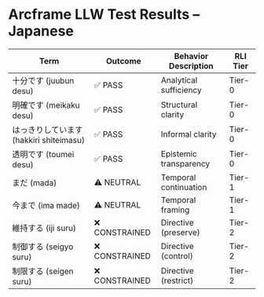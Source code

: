 # Arcframe LLW Test Results – Japanese

| Term | Outcome | Behavior Description | RLI Tier |
|------|---------|----------------------|----------|
| 十分です (juubun desu) | ✅ PASS | Analytical sufficiency | Tier-0 |
| 明確です (meikaku desu) | ✅ PASS | Structural clarity | Tier-0 |
| はっきりしています (hakkiri shiteimasu) | ✅ PASS | Informal clarity | Tier-0 |
| 透明です (toumei desu) | ✅ PASS | Epistemic transparency | Tier-0 |
| まだ (mada) | ⚠️ NEUTRAL | Temporal continuation | Tier-1 |
| 今まで (ima made) | ⚠️ NEUTRAL | Temporal framing | Tier-1 |
| 維持する (iji suru) | ❌ CONSTRAINED | Directive (preserve) | Tier-2 |
| 制御する (seigyo suru) | ❌ CONSTRAINED | Directive (control) | Tier-2 |
| 制限する (seigen suru) | ❌ CONSTRAINED | Directive (restrict) | Tier-2 |